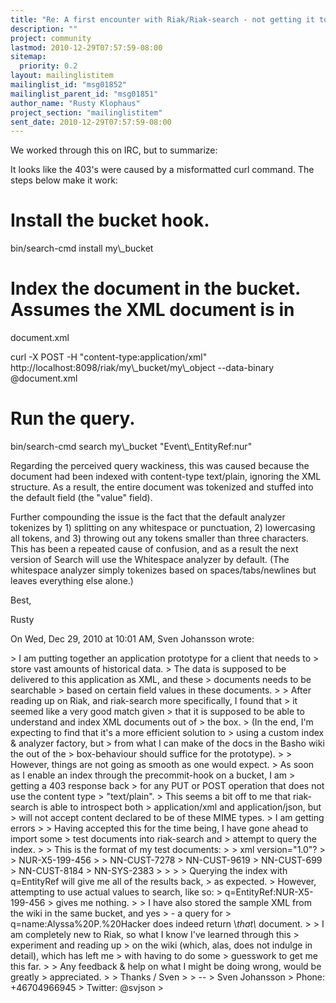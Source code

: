 ```yaml
---
title: "Re: A first encounter with Riak/Riak-search - not getting it to work."
description: ""
project: community
lastmod: 2010-12-29T07:57:59-08:00
sitemap:
  priority: 0.2
layout: mailinglistitem
mailinglist_id: "msg01852"
mailinglist_parent_id: "msg01851"
author_name: "Rusty Klophaus"
project_section: "mailinglistitem"
sent_date: 2010-12-29T07:57:59-08:00
---
```



We worked through this on IRC, but to summarize:

It looks like the 403's were caused by a misformatted curl command. The
steps below make it work:

# Install the bucket hook.
bin/search-cmd install my\\_bucket

# Index the document in the bucket. Assumes the XML document is in
document.xml

curl -X POST -H "content-type:application/xml"
http://localhost:8098/riak/my\\_bucket/my\\_object --data-binary @document.xml


# Run the query.

bin/search-cmd search my\\_bucket "Event\\_EntityRef:nur"


Regarding the perceived query wackiness, this was caused because the
document had been indexed with content-type text/plain, ignoring the XML
structure. As a result, the entire document was tokenized and stuffed into
the default field (the "value" field).


Further compounding the issue is the fact that the default analyzer
tokenizes by 1) splitting on any whitespace or punctuation, 2) lowercasing
all tokens, and 3) throwing out any tokens smaller than three characters.
This has been a repeated cause of confusion, and as a result the next
version of Search will use the Whitespace analyzer by default. (The
whitespace analyzer simply tokenizes based on spaces/tabs/newlines but
leaves everything else alone.)


Best,

Rusty


On Wed, Dec 29, 2010 at 10:01 AM, Sven Johansson
wrote:

&gt; I am putting together an application prototype for a client that needs to
&gt; store vast amounts of historical data.
&gt; The data is supposed to be delivered to this application as XML, and these
&gt; documents needs to be searchable
&gt; based on certain field values in these documents.
&gt;
&gt; After reading up on Riak, and riak-search more specifically, I found that
&gt; it seemed like a very good match given
&gt; that it is supposed to be able to understand and index XML documents out of
&gt; the box.
&gt; (In the end, I'm expecting to find that it's a more efficient solution to
&gt; using a custom index & analyzer factory, but
&gt; from what I can make of the docs in the Basho wiki the out of the
&gt; box-behaviour should suffice for the prototype).
&gt;
&gt; However, things are not going as smooth as one would expect.
&gt; As soon as I enable an index through the precommit-hook on a bucket, I am
&gt; getting a 403 response back
&gt; for any PUT or POST operation that does not use the content type
&gt; "text/plain".
&gt; This seems a bit off to me that riak-search is able to introspect both
&gt; application/xml and application/json, but
&gt; will not accept content declared to be of these MIME types.
&gt; I am getting errors
&gt;
&gt; Having accepted this for the time being, I have gone ahead to import some
&gt; test documents into riak-search and
&gt; attempt to query the index.
&gt;
&gt; This is the format of my test documents:
&gt;
&gt; xml version="1.0"?
&gt; 
&gt; NUR-X5-199-456
&gt; 
&gt; NN-CUST-7278
&gt; NN-CUST-9619
&gt; NN-CUST-699
&gt; NN-CUST-8184
&gt; NN-SYS-2383
&gt; 
&gt; 
&gt;
&gt; Querying the index with q=EntityRef will give me all of the results back,
&gt; as expected.
&gt; However, attempting to use actual values to search, like so:
&gt; q=EntityRef:NUR-X5-199-456
&gt; gives me nothing.
&gt;
&gt; I have also stored the sample XML from the wiki in the same bucket, and yes
&gt; - a query for
&gt; q=name:Alyssa%20P.%20Hacker does indeed return \\_that\\_ document.
&gt;
&gt; I am completely new to Riak, so what I know I've learned through this
&gt; experiment and reading up
&gt; on the wiki (which, alas, does not indulge in detail), which has left me
&gt; with having to do some
&gt; guesswork to get me this far.
&gt;
&gt; Any feedback & help on what I might be doing wrong, would be greatly
&gt; appreciated.
&gt;
&gt; Thanks / Sven
&gt;
&gt; --
&gt; Sven Johansson
&gt; Phone: +46704966945
&gt; Twitter: @svjson
&gt;

